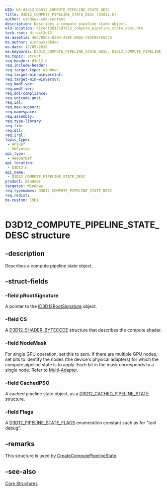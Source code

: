 ```yaml
---
UID: NS:d3d12.D3D12_COMPUTE_PIPELINE_STATE_DESC
title: D3D12_COMPUTE_PIPELINE_STATE_DESC (d3d12.h)
author: windows-sdk-content
description: Describes a compute pipeline state object.
old-location: direct3d12\d3d12_compute_pipeline_state_desc.htm
tech.root: direct3d12
ms.assetid: 46C785C6-8294-410F-A8D5-7E5F85FA5C75
ms.author: windowssdkdev
ms.date: 12/05/2018
ms.keywords: D3D12_COMPUTE_PIPELINE_STATE_DESC, D3D12_COMPUTE_PIPELINE_STATE_DESC structure, d3d12/D3D12_COMPUTE_PIPELINE_STATE_DESC, direct3d12.d3d12_compute_pipeline_state_desc
ms.topic: struct
req.header: d3d12.h
req.include-header: 
req.target-type: Windows
req.target-min-winverclnt: 
req.target-min-winversvr: 
req.kmdf-ver: 
req.umdf-ver: 
req.ddi-compliance: 
req.unicode-ansi: 
req.idl: 
req.max-support: 
req.namespace: 
req.assembly: 
req.type-library: 
req.lib: 
req.dll: 
req.irql: 
topic_type:
 - APIRef
 - kbSyntax
api_type:
 - HeaderDef
api_location:
 - D3D12.h
api_name:
 - D3D12_COMPUTE_PIPELINE_STATE_DESC
product: Windows
targetos: Windows
req.typenames: D3D12_COMPUTE_PIPELINE_STATE_DESC
req.redist: 
ms.custom: 19H1
---
```


# D3D12_COMPUTE_PIPELINE_STATE_DESC structure


## -description


Describes a compute pipeline state object.


## -struct-fields




### -field pRootSignature

A pointer to the <a href="https://docs.microsoft.com/windows/desktop/api/d3d12/nn-d3d12-id3d12rootsignature">ID3D12RootSignature</a> object.
          


### -field CS

A <a href="https://docs.microsoft.com/windows/desktop/api/d3d12/ns-d3d12-d3d12_shader_bytecode">D3D12_SHADER_BYTECODE</a> structure that describes the compute shader.
          


### -field NodeMask

For single GPU operation, set this to zero. If there are multiple GPU nodes, set bits to identify the nodes (the  device's physical adapters) for which the compute pipeline state is to apply.
            Each bit in the mask corresponds to a single node.
            Refer to <a href="https://docs.microsoft.com/windows/desktop/direct3d12/mulit-engine">Multi-Adapter</a>.


### -field CachedPSO

A cached pipeline state object, as a <a href="https://docs.microsoft.com/windows/desktop/api/d3d12/ns-d3d12-d3d12_cached_pipeline_state">D3D12_CACHED_PIPELINE_STATE</a> structure.
          


### -field Flags

A <a href="https://docs.microsoft.com/windows/desktop/api/d3d12/ne-d3d12-d3d12_pipeline_state_flags">D3D12_PIPELINE_STATE_FLAGS</a> enumeration constant such as for "tool debug".
          


## -remarks



This structure is used by <a href="https://docs.microsoft.com/windows/desktop/api/d3d12/nf-d3d12-id3d12device-createcomputepipelinestate">CreateComputePipelineState</a>.
      




## -see-also




<a href="https://docs.microsoft.com/windows/desktop/direct3d12/direct3d-12-structures">Core Structures</a>
 

 

